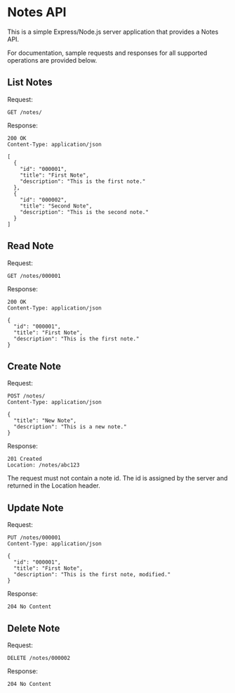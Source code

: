 Notes API
=========

This is a simple Express/Node.js server application that provides a Notes API.

For documentation, sample requests and responses for all supported operations are provided below.

List Notes
----------

Request:

    GET /notes/

Response:

    200 OK
    Content-Type: application/json
    
    [
      {
        "id": "000001",
        "title": "First Note",
        "description": "This is the first note."
      },
      {
        "id": "000002",
        "title": "Second Note",
        "description": "This is the second note."
      }
    ]

Read Note
---------

Request:

    GET /notes/000001

Response:

    200 OK
    Content-Type: application/json
    
    {
      "id": "000001",
      "title": "First Note",
      "description": "This is the first note."
    }

Create Note
-----------

Request:

    POST /notes/
    Content-Type: application/json

    {
      "title": "New Note",
      "description": "This is a new note."
    }

Response:

    201 Created
    Location: /notes/abc123

The request must not contain a note id. The id is assigned by the server and returned in the Location header.

Update Note
-----------

Request:

    PUT /notes/000001
    Content-Type: application/json

    {
      "id": "000001",
      "title": "First Note",
      "description": "This is the first note, modified."
    }

Response:

    204 No Content

Delete Note
-----------

Request:

    DELETE /notes/000002

Response:

    204 No Content

